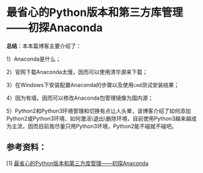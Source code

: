 # 最省心的Python版本和第三方库管理——初探Anaconda

**总结**：本本篇博客主要介绍了：

1）Anaconda是什么；

2）官网下载Anaconda太慢，因而可以使用清华源来下载；

3）在Windows下安装配置Anaconda的步骤以及使用`cmd`测试安装结果；

4）因为有墙，因而可以修改Anaconda包管理镜像为国内源；

5）Python2和Python3环境管理和切换有点让人头晕，该博客介绍了如何添加Python2或Python3环境、如何激活\退出\删除环境，目前使用Python3越来越成为主流，因而目前我尽量只用Python3环境，Python2能不碰就不碰吧。

## 参考资料：

[1] [最省心的Python版本和第三方库管理——初探Anaconda](https://zhuanlan.zhihu.com/p/25198543)

